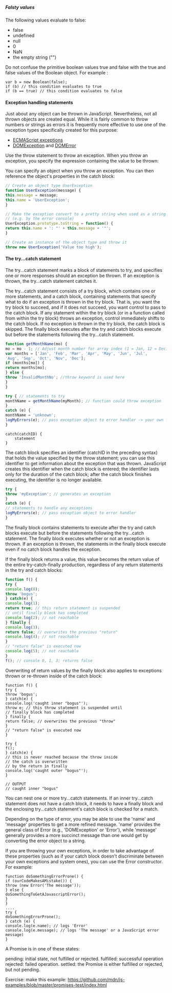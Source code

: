 ##### Falsty values
The following values evaluate to false: 
* false
* undefined 
* null 
* 0 
* NaN 
* the empty string ("")

Do not confuse the primitive boolean values true and false with the true and false values of the Boolean object. For example :

```
var b = new Boolean(false);
if (b) // this condition evaluates to true
if (b == true) // this condition evaluates to false
```

#### Exception handling statements

Just about any object can be thrown in JavaScript. Nevertheless, not all thrown objects are created equal. While it is fairly common to throw numbers or strings as errors it is frequently more effective to use one of the exception types specifically created for this purpose:

* [ECMAScript exceptions](https://developer.mozilla.org/en-US/docs/Web/JavaScript/Reference/Global_Objects/Error#Error_types)
* [DOMException](https://developer.mozilla.org/en-US/docs/Web/API/DOMException) and [DOMError](https://developer.mozilla.org/en-US/docs/Web/API/DOMError)

Use the throw statement to throw an exception. When you throw an exception, you specify the expression containing the value to be thrown:

You can specify an object when you throw an exception. You can then reference the object's properties in the catch block: 

```javascript 
// Create an object type UserException
function UserException(message) {
this.message = message;
this.name = 'UserException';
}

// Make the exception convert to a pretty string when used as a string 
// (e.g. by the error console)
UserException.prototype.toString = function() {
return this.name + ': "' + this.message + '"';
}

// Create an instance of the object type and throw it
throw new UserException('Value too high');
```

#### The try...catch statement 

The try...catch statement marks a block of statements to try, and specifies one or more responses should an exception be thrown. If an exception is thrown, the try...catch statement catches it.

The try...catch statement consists of a try block, which contains one or more statements, and a catch block, containing statements that specify what to do if an exception is thrown in the try block. That is, you want the try block to succeed, and if it does not succeed, you want control to pass to the catch block. If any statement within the try block (or in a function called from within the try block) throws an exception, control immediately shifts to the catch block. If no exception is thrown in the try block, the catch block is skipped. The finally block executes after the try and catch blocks execute but before the statements following the try...catch statement.

```javascript 
function getMonthName(mo) {
mo = mo - 1; // Adjust month number for array index (1 = Jan, 12 = Dec)
var months = ['Jan', 'Feb', 'Mar', 'Apr', 'May', 'Jun', 'Jul',
'Aug', 'Sep', 'Oct', 'Nov', 'Dec'];
if (months[mo]) {
return months[mo];
} else {
throw 'InvalidMonthNo'; //throw keyword is used here
}
}

try { // statements to try
monthName = getMonthName(myMonth); // function could throw exception
}
catch (e) {
monthName = 'unknown';
logMyErrors(e); // pass exception object to error handler -> your own function
}
```

```
catch(catchID) {
    statement 
}
```

The catch block specifies an identifier (catchID in the preceding syntax) that holds the value specified by the throw statement; you can use this identifier to get information about the exception that was thrown. JavaScript creates this identifier when the catch block is entered; the identifier lasts only for the duration of the catch block; after the catch block finishes executing, the identifier is no longer available.

```javascript 
try {
throw 'myException'; // generates an exception
}
catch (e) {
// statements to handle any exceptions
logMyErrors(e); // pass exception object to error handler
}
```

The finally block contains statements to execute after the try and catch blocks execute but before the statements following the try...catch statement. The finally block executes whether or not an exception is thrown. If an exception is thrown, the statements in the finally block execute even if no catch block handles the exception.


If the finally block returns a value, this value becomes the return value of the entire try-catch-finally production, regardless of any return statements in the try and catch blocks:

```javascript 
function f() {
try {
console.log(0);
throw 'bogus';
} catch(e) {
console.log(1);
return true; // this return statement is suspended
// until finally block has completed
console.log(2); // not reachable
} finally {
console.log(3);
return false; // overwrites the previous "return"
console.log(4); // not reachable
}
// "return false" is executed now  
console.log(5); // not reachable
}
f(); // console 0, 1, 3; returns false
```

Overwriting of return values by the finally block also applies to exceptions thrown or re-thrown inside of the catch block:

```
function f() {
try {
throw 'bogus';
} catch(e) {
console.log('caught inner "bogus"');
throw e; // this throw statement is suspended until 
// finally block has completed
} finally {
return false; // overwrites the previous "throw"
}
// "return false" is executed now
}

try {
f();
} catch(e) {
// this is never reached because the throw inside
// the catch is overwritten
// by the return in finally
console.log('caught outer "bogus"');
}

// OUTPUT
// caught inner "bogus"
```

You can nest one or more try...catch statements. If an inner try...catch statement does not have a catch block, it needs to have a finally block and the enclosing try...catch statement's catch block is checked for a match.

Depending on the type of error, you may be able to use the 'name' and 'message' properties to get a more refined message. 'name' provides the general class of Error (e.g., 'DOMException' or 'Error'), while 'message' generally provides a more succinct message than one would get by converting the error object to a string.

If you are throwing your own exceptions, in order to take advantage of these properties (such as if your catch block doesn't discriminate between your own exceptions and system ones), you can use the Error constructor. For example:

```
function doSomethingErrorProne() {
if (ourCodeMakesAMistake()) {
throw (new Error('The message'));
} else {
doSomethingToGetAJavascriptError();
}
}
....
try {
doSomethingErrorProne();
} catch (e) {
console.log(e.name); // logs 'Error'
console.log(e.message); // logs 'The message' or a JavaScript error message)
}
```

A Promise is in one of these states:

pending: initial state, not fulfilled or rejected.
fulfilled: successful operation
rejected: failed operation.
settled: the Promise is either fulfilled or rejected, but not pending.


Exercise: 
make this example: 
https://github.com/mdn/js-examples/blob/master/promises-test/index.html
